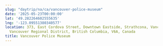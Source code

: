 ```yaml
---
slug: "daytrip/na/ca/vancouver-police-museum"
date: '2025-05-23T00:00:00'
lat: '49.282264602555635'
lng: '-123.09551380340577'
location: 373, East Cordova Street, Downtown Eastside, Strathcona, Vancouver, Metro
  Vancouver Regional District, British Columbia, V6A, Canada
title: Vancouver Police Museum
---
```



